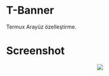 # T-Banner
Termux Arayüz özelleştirme.
# Screenshot
<p align="center">
  <img src="https://ibb.co/WGfy5Ts">
</p>
